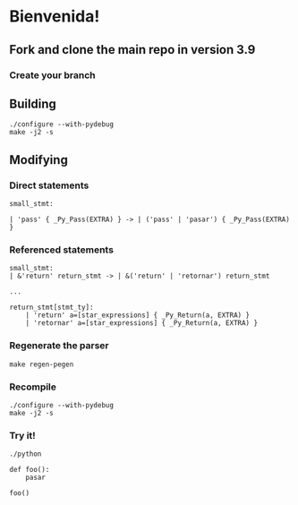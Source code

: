 # Bienvenida!

## Fork and clone the main repo in version 3.9

### Create your branch

## Building

```
./configure --with-pydebug
make -j2 -s
```

## Modifying

### Direct statements

``` title="python.gram" linenums="1"
small_stmt:

| 'pass' { _Py_Pass(EXTRA) } -> | ('pass' | 'pasar') { _Py_Pass(EXTRA) }
```

### Referenced statements

``` title="python.gram" hl_lines="8"
small_stmt:
| &'return' return_stmt -> | &('return' | 'retornar') return_stmt

...

return_stmt[stmt_ty]:
    | 'return' a=[star_expressions] { _Py_Return(a, EXTRA) }
    | 'retornar' a=[star_expressions] { _Py_Return(a, EXTRA) }
```


### Regenerate the parser

```
make regen-pegen
```

### Recompile

```
./configure --with-pydebug
make -j2 -s
```

### Try it!

```
./python

def foo():
    pasar

foo()
```